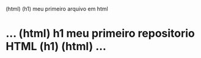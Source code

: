 (html)
(h1) meu primeiro arquivo em html <h1>
<html>


...
(html)
h1 meu primeiro repositorio HTML  (h1)
(html)
...
